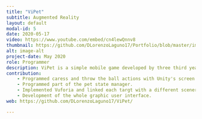 ```yaml
---
title: "ViPet"
subtitle: Augmented Reality
layout: default
modal-id: 5
date: 2020-05-17
video: https://www.youtube.com/embed/cn4lewQnnv8
thumbnail: https://github.com/DLorenzoLaguno17/Portfolio/blob/master/img/portfolio/ViPet.gif?raw=true
alt: image-alt
project-date: May 2020
role: Programmer
description: ViPet is a simple mobile game developed by three third year students in four days using Unity and Vuforia. In it, you take care of a virtual pet, playing with him, feeding and caressing him. He has three different state bars, each one with its own specific related actions, and you have to ensure none of them drops down to 50%. Depending on how he is feeling, the mascot shows his different emotions. We use two AR targets, one for each game scenery.
contribution: 
    - Programmed caress and throw the ball actions with Unity's screen touch API.
    - Programmed part of the pet state manager.
    - Implemented Vuforia and linked each targt with a different scenery.
    - Development of the whole graphic user interface.
web: https://github.com/DLorenzoLaguno17/ViPet/

---
```

